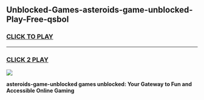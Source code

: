 
## Unblocked-Games-asteroids-game-unblocked-Play-Free-qsbol
<h3>
<a href="https://premium76.site?title=asteroids-game-unblocked&ref=18A">CLICK TO PLAY</a></h3>
<hr>

<h3>
<a href="https://premium76.site?title=asteroids-game-unblocked&ref=18A">CLICK 2 PLAY</a>
  
</h3>

<a href="https://premium76.site?title=asteroids-game-unblocked&ref=18A"><img src="https://clearcache.store/games.png"></a>


**asteroids-game-unblocked games unblocked: Your Gateway to Fun and Accessible Online Gaming**
